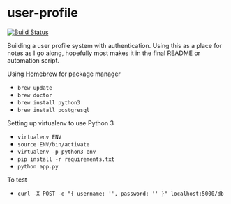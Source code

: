 # user-profile
[![Build Status](https://travis-ci.org/awelleck/user-profile.svg?branch=master)](https://travis-ci.org/awelleck/user-profile)

Building a user profile system with authentication. Using this as a place for notes as I go along, hopefully most makes it in the final README or automation script.

Using [Homebrew](http://brew.sh/) for package manager

* `brew update`
* `brew doctor`
* `brew install python3`
* `brew install postgresql`

Setting up virtualenv to use Python 3

* `virtualenv ENV`
* `source ENV/bin/activate`
* `virtualenv -p python3 env`
* `pip install -r requirements.txt`
* `python app.py`

To test
* `curl -X POST -d "{ username: '', password: '' }" localhost:5000/db`
